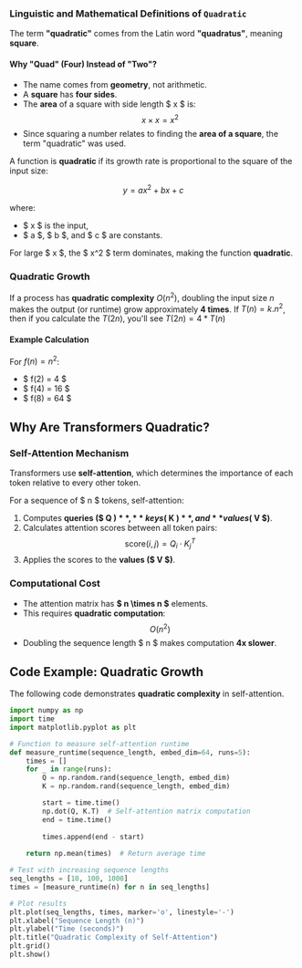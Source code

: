 ### Linguistic and Mathematical Definitions of `Quadratic`

The term **"quadratic"** comes from the Latin word **"quadratus"**, meaning **square**.

#### Why "Quad" (Four) Instead of "Two"?
- The name comes from **geometry**, not arithmetic.
- A **square** has **four sides**.
- The **area** of a square with side length $ x $ is:
  $$
  x \times x = x^2
  $$
- Since squaring a number relates to finding the **area of a square**, the term "quadratic" was used.

A function is **quadratic** if its growth rate is proportional to the square of the input size:

$$ y = ax^2 + bx + c $$

where:
- $ x $ is the input,
- $ a $, $ b $, and $ c $ are constants.

For large $ x $, the $ x^2 $ term dominates, making the function **quadratic**.

### Quadratic Growth
If a process has **quadratic complexity** $O(n^2)$, doubling the input size $n$ makes the output (or runtime) grow approximately **4 times**. If $T(n) = k. n ^ 2$, then if you calculate the $T(2n)$, you'll see $T(2n) = 4 * T(n)$

#### Example Calculation
For $f(n) = n^2$:
- $ f(2) = 4 $
- $ f(4) = 16 $
- $ f(8) = 64 $

## Why Are Transformers Quadratic?

### Self-Attention Mechanism
Transformers use **self-attention**, which determines the importance of each token relative to every other token.

For a sequence of $ n $ tokens, self-attention:
1. Computes **queries ($ Q $)**, **keys ($ K $)**, and **values ($ V $)**.
2. Calculates attention scores between all token pairs:
   $$ \text{score}(i, j) = Q_i \cdot K_j^T $$
3. Applies the scores to the **values ($ V $)**.

### Computational Cost
- The attention matrix has **$ n \times n $** elements.
- This requires **quadratic computation**: 
  $$ O(n^2) $$
- Doubling the sequence length $ n $ makes computation **4x slower**.

## Code Example: Quadratic Growth

The following code demonstrates **quadratic complexity** in self-attention.

```python
import numpy as np
import time
import matplotlib.pyplot as plt

# Function to measure self-attention runtime
def measure_runtime(sequence_length, embed_dim=64, runs=5):
    times = []
    for _ in range(runs):
        Q = np.random.rand(sequence_length, embed_dim)
        K = np.random.rand(sequence_length, embed_dim)

        start = time.time()
        np.dot(Q, K.T)  # Self-attention matrix computation
        end = time.time()
        
        times.append(end - start)
    
    return np.mean(times)  # Return average time

# Test with increasing sequence lengths
seq_lengths = [10, 100, 1000]
times = [measure_runtime(n) for n in seq_lengths]

# Plot results
plt.plot(seq_lengths, times, marker='o', linestyle='-')
plt.xlabel("Sequence Length (n)")
plt.ylabel("Time (seconds)")
plt.title("Quadratic Complexity of Self-Attention")
plt.grid()
plt.show()
```